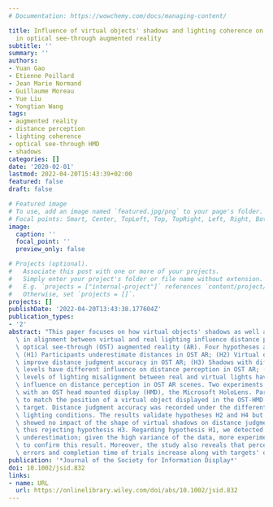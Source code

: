 ```yaml
---
# Documentation: https://wowchemy.com/docs/managing-content/

title: Influence of virtual objects' shadows and lighting coherence on distance perception
  in optical see-through augmented reality
subtitle: ''
summary: ''
authors:
- Yuan Gao
- Etienne Peillard
- Jean Marie Normand
- Guillaume Moreau
- Yue Liu
- Yongtian Wang
tags:
- augmented reality
- distance perception
- lighting coherence
- optical see-through HMD
- shadows
categories: []
date: '2020-02-01'
lastmod: 2022-04-20T15:43:39+02:00
featured: false
draft: false

# Featured image
# To use, add an image named `featured.jpg/png` to your page's folder.
# Focal points: Smart, Center, TopLeft, Top, TopRight, Left, Right, BottomLeft, Bottom, BottomRight.
image:
  caption: ''
  focal_point: ''
  preview_only: false

# Projects (optional).
#   Associate this post with one or more of your projects.
#   Simply enter your project's folder or file name without extension.
#   E.g. `projects = ["internal-project"]` references `content/project/deep-learning/index.md`.
#   Otherwise, set `projects = []`.
projects: []
publishDate: '2022-04-20T13:43:38.177604Z'
publication_types:
- '2'
abstract: "This paper focuses on how virtual objects' shadows as well as differences\
  \ in alignment between virtual and real lighting influence distance perception in\
  \ optical see-through (OST) augmented reality (AR). Four hypotheses are proposed:\
  \ (H1) Participants underestimate distances in OST AR; (H2) Virtual objects' shadows\
  \ improve distance judgment accuracy in OST AR; (H3) Shadows with different realism\
  \ levels have different influence on distance perception in OST AR; (H4) Different\
  \ levels of lighting misalignment between real and virtual lights have different\
  \ influence on distance perception in OST AR scenes. Two experiments were designed\
  \ with an OST head mounted display (HMD), the Microsoft HoloLens. Participants had\
  \ to match the position of a virtual object displayed in the OST-HMD with a real\
  \ target. Distance judgment accuracy was recorded under the different shadows and\
  \ lighting conditions. The results validate hypotheses H2 and H4 but surprisingly\
  \ showed no impact of the shape of virtual shadows on distance judgment accuracy\
  \ thus rejecting hypothesis H3. Regarding hypothesis H1, we detected a trend toward\
  \ underestimation; given the high variance of the data, more experiments are needed\
  \ to confirm this result. Moreover, the study also reveals that perceived distance\
  \ errors and completion time of trials increase along with targets' distance."
publication: '*Journal of the Society for Information Display*'
doi: 10.1002/jsid.832
links:
- name: URL
  url: https://onlinelibrary.wiley.com/doi/abs/10.1002/jsid.832
---
```

